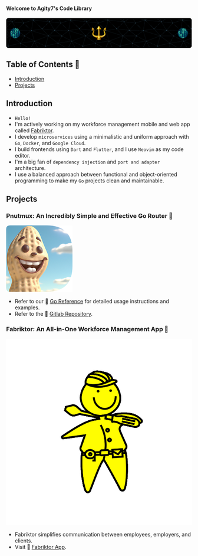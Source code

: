 #### Welcome to Agity7's Code Library

[![Header](./img/header.png)](https://gitlab.com/agity)

## Table of Contents 📒

- [Introduction](#Introduction)
- [Projects](#projects)

## Introduction

- `Hello!`
- I'm actively working on my workforce management mobile and web app called [Fabriktor](https://fabriktor.com).
- I develop `microservices` using a minimalistic and uniform approach with `Go`, `Docker`, and `Google Cloud`.
- I build frontends using `Dart` and `Flutter`, and I use `Neovim` as my code editor.
- I'm a big fan of `dependency injection` and `port and adapter` architecture.
- I use a balanced approach between functional and object-oriented programming to make my `Go` projects clean and maintainable.

## Projects

### Pnutmux: An Incredibly Simple and Effective Go Router 🥜

[![Header](./img/pnutmux-2.png)](https://gitlab.com/fruitygo/pnutmux)

- Refer to our 🔗 [Go Reference](https://pkg.go.dev/gitlab.com/fruitygo/pnutmux) for detailed usage instructions and examples.
- Refer to the 🔗 [Gitlab Repository](https://gitlab.com/fruitygo/pnutmux).

### Fabriktor: An All-in-One Workforce Management App 🔨

[![Fabriktor Logo](./img/fabriktor-boy.gif)](https://fabriktor.com)

- Fabriktor simplifies communication between employees, employers, and clients.
- Visit 🔗 [Fabriktor App](https://fabriktor.com).
